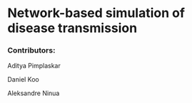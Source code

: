# Network-based simulation of disease transmission

### Contributors:
Aditya Pimplaskar

Daniel Koo

Aleksandre Ninua
